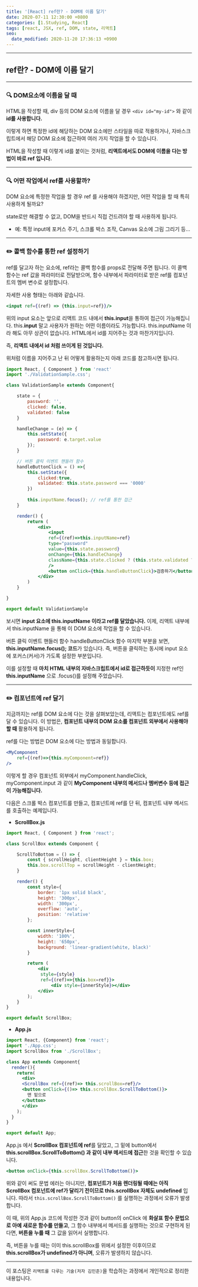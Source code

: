 ```yaml
---
title: '[React] ref란? - DOM에 이름 달기'
date: 2020-07-11 12:30:00 +0800
categories: [1.Studying, React]
tags: [react, JSX, ref, DOM, state, 리액트]
seo:
  date_modified: 2020-11-20 17:36:13 +0900
---
```


------



##  **ref란? - DOM에 이름 달기**

------

### **🔍 DOM요소에 이름을 달 때**

HTML을 작성할 때, div 등의 DOM 요소에 이름을 달 경우 `<div id="my-id">` 와 같이 **id를 사용합니다.**

이렇게 하면 특정한 id에 해당하는 DOM 요소에만 스타일을 따로 적용하거나, 자바스크립트에서 해당 DOM 요소에 접근하여 여러 가지 작업을 할 수 있습니다.

HTML을 작성할 때 이렇게 id를 붙이는 것처럼, **리액트에서도 DOM에 이름을 다는 방법이 바로 ref 입니다.**

------

### **🔍 어떤 작업에서 ref를 사용할까?**

DOM 요소에 특정한 작업을 할 경우 ref 를 사용해야 하겠지만, 어떤 작업을 할 때 특히 사용하게 될까요?

state로만 해결할 수 없고, DOM을 반드시 직접 건드려야 할 때 사용하게 됩니다.

* 예: 특정 input에 포커스 주기, 스크롤 박스 조작, Canvas 요소에 그림 그리기 등...

------

### ✏️ **콜백 함수를 통한 ref 설정하기**

ref를 달고자 하는 요소에, ref라는 콜백 함수를 props로 전달해 주면 됩니다. 이 콜백 함수는 ref 값을 파라미터로 전달받으며, 함수 내부에서 파라미터로 받은 ref를 컴포넌트의 멤버 변수로 설정합니다.

자세한 사용 형태는 아래와 같습니다.

```jsx
<input ref={(ref) => {this.input=ref}}/>
```

위의 input 요소는 앞으로 리액트 코드 내에서 **this.input**을 통하여 접근이 가능해집니다. this.**input** 말고 사용자가 원하는 어떤 이름이라도 가능합니다. this.inputName 이라 해도 아무 상관이 없습니다. HTML에서 id를 지어주는 것과 마찬가지입니다.

즉, **리액트 내에서 id 처럼 쓰이게 된 것입니다.**

위처럼 이름을 지어주고 난 뒤 어떻게 활용하는지 아래 코드를 참고하시면 됩니다.

```jsx
import React, { Component } from 'react'
import './ValidationSample.css';

class ValidationSample extends Component{

    state = {
        password: '',
        clicked: false,
        validated: false
    }

    handleChange = (e) => {
        this.setState({
            password: e.target.value
        });
    }

    // 버튼 클릭 이벤트 핸들러 함수
    handleButtonClick = () =>{
        this.setState({
            clicked:true,
            validated: this.state.password === '0000'
        })
        
        this.inputName.focus(); // ref를 통한 접근
    }

    render() {
        return (
            <div>
                <input
                ref={(ref)=>this.inputName=ref}
                type="password"
                value={this.state.password}
                onChange={this.handleChange}
                className={this.state.clicked ? (this.state.validated ? 'success' : 'failure') : ''}
                />
                <button onClick={this.handleButtonClick}>검증하기</button>
            </div>
        )
    }

}

export default ValidationSample
```

보시면 **input 요소에 this.inputName 이라고 ref를 달았습니다.** 이제, 리액트 내부에서 this.inputName 을 통해 이 DOM 요소에 작업을 할 수 있습니다.

버튼 클릭 이벤트 핸들러 함수 handleButtonClick 함수 마지막 부분을 보면, **this.inputName.focus(); 코드**가 있습니다. 즉, 버튼을 클릭하는 동시에 input 요소에 포커스(커서)가 가도록 설정한 부분입니다.

이를 설정할 때 **마치 HTML 내부의 자바스크립트에서 id로 접근하듯이** 지정한 ref인 **this.inputName** 으로 .focus()를 설정해 주었습니다.

------

### ✏️ **컴포넌트에 ref 달기**

지금까지는 ref를 DOM 요소에 다는 것을 살펴보았는데, 리액트는 컴포넌트에도 ref를 달 수 있습니다. 이 방법은, **컴포넌트 내부의 DOM 요소를 컴포넌트 외부에서 사용해야 할 때** 활용하게 됩니다.

ref를 다는 방법은 DOM 요소에 다는 방법과 동일합니다.

```jsx
<MyComponent
    ref={(ref)=>{this.myComponent=ref}}
/>
```

이렇게 할 경우 컴포넌트 외부에서 myComponent.handleClick, myComponent.input 과 같이 **MyComponent 내부의 메서드나 멤버변수 등에 접근이 가능해집니다.**

다음은 스크롤 박스 컴포넌트를 만들고,  컴포넌트에 ref를 단 뒤, 컴포넌트 내부 메서드를 호출하는 예제입니다.

* **ScrollBox.js**

```jsx
import React, { Component } from 'react';

class ScrollBox extends Component {

    ScrollToBottom = () => {
        const { scrollHeight, clientHeight } = this.box;
        this.box.scrollTop = scrollHeight - clientHeight;
    }

    render() {
        const style={
            border: '1px solid black',
            height: '300px',
            width: '300px',
            overflow: 'auto',
            position: 'relative'
        };

        const innerStyle={
            width: '100%',
            height: '650px',
            background: 'linear-gradient(white, black)'
        }

        return (
            <div
             style={style}
             ref={(ref)=>{this.box=ref}}>
                 <div style={innerStyle}></div>
            </div>
        );
    }
}

export default ScrollBox;
```

* **App.js**

```jsx
import React, {Component} from 'react';
import './App.css';
import ScrollBox from './ScrollBox';

class App extends Component{
  render(){
    return(
      <div>
      <ScrollBox ref={(ref)=> this.scrollBox=ref}/>
      <button onClick={()=> this.scrollBox.ScrollToBottom()}>
        맨 밑으로
      </button>
      </div>
    );
  }
}

export default App;
```

App.js 에서 **ScrollBox 컴포넌트에 ref**를 달았고, 그 밑에 button에서 **this.scrollBox.ScrollToBottom() 과 같이 내부 메서드에 접근**한 것을 확인할 수 있습니다.

```jsx
<button onClick={this.scrollBox.ScrollToBottom()}>
```

위와 같이 써도 문법 에러는 아니지만, **컴포넌트가 처음 렌더링될 때에는 아직 ScrollBox 컴포넌트에 ref가 달리기 전이므로 this.scrollBox 자체도 undefined** 입니다. 따라서 `this.scrollBox.ScrollToBottom()` 를 실행하는 과정에서 오류가 발생합니다.

이 때, 위의 App.js 코드에 작성한 것과 같이 button의 onClick 에 **화살표 함수 문법으로 아예 새로운 함수를 만들고**, 그 함수 내부에서 메서드를 실행하는 것으로 구현하게 된다면, **버튼을 누를 때** 그 값을 읽어서 실행합니다.

즉, 버튼을 누를 때는 이미 this.scrollBox를 위에서 설정한 이후이므로 **this.scrollBox가 undefined가 아니며**, 오류가 발생하지 않습니다.

------

이 포스팅은 `리액트를 다루는 기술(저자 김민준)`을 학습하는 과정에서 개인적으로 정리한 내용입니다.